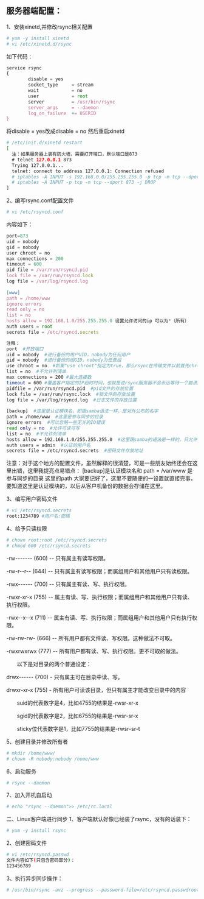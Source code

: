 ## 服务器端配置：
1、安装xinetd,并修改rsync相关配置
```bash
# yum -y install xinetd
# vi /etc/xinetd.d/rsync
```
如下代码：
```js
service rsync
{
        disable = yes
        socket_type     = stream
        wait            = no
        user            = root
        server          = /usr/bin/rsync
        server_args     = --daemon
        log_on_failure  += USERID
}
```
将disable = yes改成disable = no
然后重启xinetd
```bash
# /etc/init.d/xinetd restart
[
  注：如果服务器上装有防火墙，需要打开端口，默认端口是873
  # telnet 127.0.0.1 873
  Trying 127.0.0.1...
  telnet: connect to address 127.0.0.1: Connection refused
  # iptables -A INPUT -s 192.168.0.0/255.255.255.0 -p tcp -m tcp --dport 873 -j ACCEPT
  # iptables -A INPUT -p tcp -m tcp --dport 873 -j DROP
]
```
2、编写rsync.conf配置文件
```bash
# vi /etc/rsyncd.conf
```
内容如下：
```js
port=873
uid = nobody
gid = nobody
user chroot = no
max connections = 200
timeout = 600
pid file = /var/run/rsyncd.pid
lock file = /var/run/rsyncd.lock
log file = /var/log/rsyncd.log
 
[www]
path = /home/www
ignore errors
read only = no
list = no
hosts allow = 192.168.1.0/255.255.255.0 设置允许访问的ip 可以为*（所有）
auth users = root
secrets file = /etc/rsyncd.secrets
```
```bash
注释：
port  #开放端口
uid = nobody  #进行备份的用户UID，nobody为任何用户
gid = nobody  #进行备份的组GID，nobody为任意组
use chroot = no  #如果"use chroot"指定为true，那么rsync在传输文件以前首先chroot到path参数所指定的目录下。这样做的原因是实现额外的安全防护，但是缺 点是需要以root权限，并且不能备份指向外部的符号连接所指向的目录文件。默认情况下chroot值为true。但是这个一般不需要，所以我选择no或 false
list = no  #不允许列清单
max connections = 200 #最大连接数
timeout = 600 #覆盖客户指定的IP超时时间，也就是说rsync服务器不会永远等待一个崩溃的客户端。
pidfile = /var/run/rsyncd.pid  #pid文件的存放位置
lock file = /var/run/rsync.lock  #锁文件的存放位置
log file = /var/log/rsyncd.log  #日志文件的存放位置
 
[backup]  #这里是认证模块名，即跟samba语法一样，是对外公布的名字
path = /home/www  #这里是参与同步的目录
ignore errors  #可以忽略一些无关的IO错误
read only = no  #允许可读可写
list = no  #不允许列清单
hosts allow = 192.168.1.0/255.255.255.0  #这里跟samba的语法是一样的，只允许192.168.1.0/24的网段进行同步，拒绝其它一切IP
auth users = admin  #认证的用户名
secrets file = /etc/rsyncd.secrets  #密码文件存放地址
```
注意：对于这个地方的配置文件，虽然解释的很清楚，可是一些朋友始终还会在这里出错，这里我提亮点易错点：
[backup]是认证模块名和 path = /var/www 是参与同步的目录
这里的path 大家要记好了，这里不要随便的一设置就直接完事，要知道这里是认证模块的，以后从客户机备份的数据会存储在这里。
 
3、编写用户密码文件
```bash
# vi /etc/rsyncd.secrets
root:1234789 #用户名:密碼
```
 
4、给予只读权限
```bash
# chown root:root /etc/rsyncd.secrets
# chmod 600 /etc/rsyncd.secrets
```
 

-rw------- (600) -- 只有属主有读写权限。

-rw-r--r-- (644) -- 只有属主有读写权限；而属组用户和其他用户只有读权限。

-rwx------ (700) -- 只有属主有读、写、执行权限。

-rwxr-xr-x (755) -- 属主有读、写、执行权限；而属组用户和其他用户只有读、执行权限。

-rwx--x--x (711) -- 属主有读、写、执行权限；而属组用户和其他用户只有执行权限。

-rw-rw-rw- (666) -- 所有用户都有文件读、写权限。这种做法不可取。

-rwxrwxrwx (777) -- 所有用户都有读、写、执行权限。更不可取的做法。

 

　　以下是对目录的两个普通设定：

 

drwx------ (700) - 只有属主可在目录中读、写。

drwxr-xr-x (755) - 所有用户可读该目录，但只有属主才能改变目录中的内容

 

　　suid的代表数字是4，比如4755的结果是-rwsr-xr-x

　　sgid的代表数字是2，比如6755的结果是-rwsr-sr-x

　　sticky位代表数字是1，比如7755的结果是-rwsr-sr-t


 
5、创建目录并修改所有者
```bash
# mkdir /home/www/
# chown -R nobody:nobody /home/www
```
6、启动服务
```bash
# rsync --daemon
```
7、加入开机自启动
```bash
# echo "rsync --daemon">> /etc/rc.local
```
二、Linux客户端进行同步
1、客户端默认好像已经装了rsync，没有的话装下：
```bash
# yum -y install rsync
```
2、创建密码文件
```bash
# vi /etc/rsyncd.passwd
文件内容如下(只包含密码部分)：
123456789
```
3、执行异步同步操作：
```bash
# /usr/bin/rsync -avz --progress --password-file=/etc/rsyncd.passwdroot@192.168.1.1::www /home/www
```